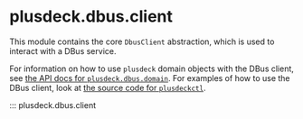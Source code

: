# plusdeck.dbus.client

This module contains the core `DbusClient` abstraction, which is used to interact with a DBus service.

For information on how to use `plusdeck` domain objects with the DBus client, see [the API docs for `plusdeck.dbus.domain`](./plusdeck.dbus.domain.md). For examples of how to use the DBus client, look at [the source code for `plusdeckctl`](https://github.com/jfhbrook/plusdeck/blob/main/plusdeck/dbus/client/cli.py).

::: plusdeck.dbus.client
